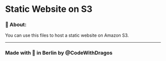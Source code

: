 # Static Website on S3


### :ledger: About:

You can use this files to host a static website on Amazon S3.


--- 

### Made with :orange_heart: in Berlin by @CodeWithDragos